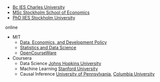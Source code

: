 
- [Bc IES Charles University](https://ies.fsv.cuni.cz/en/institute/about-us/my-url)
- [MSc Stockholm School of Economics](https://www.hhs.se/en/education/msc/mecon/)
- [PhD IIES Stockholm University](https://www.su.se/institute-for-international-economic-studies/)

online
   -  MIT
      - [Data, Economics, and Development Policy](https://micromasters.mit.edu/dedp/)
      - [Statistics and Data Science](https://micromasters.mit.edu/ds/)
      - [OpenCourseWare](https://ocw.mit.edu/search/)
   - Coursera  
       - Data Science [Johns Hopkins University](https://coursera.org/share/e7b63d98d00917a1cb08d621e6447881) 
       - Machine Learning [Stanford University](https://www.coursera.org/account/accomplishments/specialization/T3Y6ZZBX5LHU?utm_source=link&utm_medium=certificate&utm_content=cert_image&utm_campaign=sharing_cta&utm_product=s12n) 
       - Causal Inference [University of Pennsylvania](https://coursera.org/share/b7ff2f515ab40d5f9f9ec54819c04de2), [Columbia University](https://www.coursera.org/account/accomplishments/verify/SV2NYCC322FZ?utm_source=link&utm_medium=certificate&utm_content=cert_image&utm_campaign=sharing_cta&utm_product=course)
    

